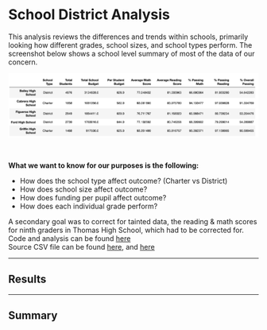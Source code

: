 # School District Analysis
This analysis reviews the differences and trends within schools, primarily looking how different grades, school sizes, and school types perform. The screenshot below shows a school level summary of most of the data of our concern. 

![school summary screenshot](https://github.com/carlosjennings1991/School_District_Analysis/blob/main/Resources/school_summary_screenshot.png)

<br />

**What we want to know for our purposes is the following:**

* How does the school type affect outcome? (Charter vs District)
* How does school size affect outcome?
* How does funding per pupil affect outcome?
* How does each individual grade perform?

A secondary goal was to correct for tainted data, the reading & math scores for ninth graders in Thomas High School, which had to be corrected for. 
<br />
Code and analysis can be found [here](https://github.com/carlosjennings1991/School_District_Analysis/blob/main/PyCitySchools_Challenge_testing.ipynb)
<br />
Source CSV file can be found [here](https://github.com/carlosjennings1991/School_District_Analysis/blob/main/Resources/schools_complete.csv), and [here](https://github.com/carlosjennings1991/School_District_Analysis/blob/main/Resources/students_complete.csv) 

---

## Results

---

## Summary
